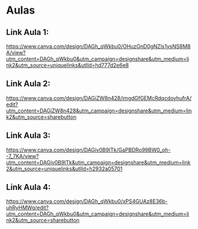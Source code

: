 # Aulas

## Link Aula 1:

https://www.canva.com/design/DAGh_qWkbu0/OHuzGnD0gNZls1ysNS8M8A/view?utm_content=DAGh_qWkbu0&utm_campaign=designshare&utm_medium=link2&utm_source=uniquelinks&utlId=hd777d2e6e8

## Link Aula 2: 

https://www.canva.com/design/DAGiZW8n428/imgdGfGEMcRdqcdovhufrA/edit?utm_content=DAGiZW8n428&utm_campaign=designshare&utm_medium=link2&utm_source=sharebutton


## Link Aula 3:

https://www.canva.com/design/DAGiv0B9ITk/GaPBDRo99BW0_oh--7_7KA/view?utm_content=DAGiv0B9ITk&utm_campaign=designshare&utm_medium=link2&utm_source=uniquelinks&utlId=h2932a05701


## Link Aula 4:

https://www.canva.com/design/DAGh_qWkbu0/xPS4GUAz8E36b-uhRyHMWg/edit?utm_content=DAGh_qWkbu0&utm_campaign=designshare&utm_medium=link2&utm_source=sharebutton
